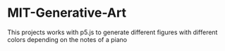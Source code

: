 # MIT-Generative-Art
This projects works with p5.js to generate different figures with different colors depending on the notes of a piano
